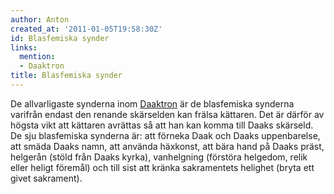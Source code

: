 ```yaml
---
author: Anton
created_at: '2011-01-05T19:58:30Z'
id: Blasfemiska synder
links:
  mention:
  - Daaktron
title: Blasfemiska synder
---
```


De allvarligaste synderna inom [Daaktron] är de blasfemiska synderna varifrån endast den renande
skärselden kan frälsa kättaren. Det är därför av högsta vikt att kättaren avrättas så att han kan
komma till Daaks skärseld. De sju blasfemiska synderna är: att förneka Daak och Daaks uppenbarelse,
att smäda Daaks namn, att använda häxkonst, att bära hand på Daaks präst, helgerån (stöld från Daaks
kyrka), vanhelgning (förstöra helgedom, relik eller heligt föremål) och till sist att kränka
sakramentets helighet (bryta ett givet sakrament).

  [Daaktron]: Daaktron
